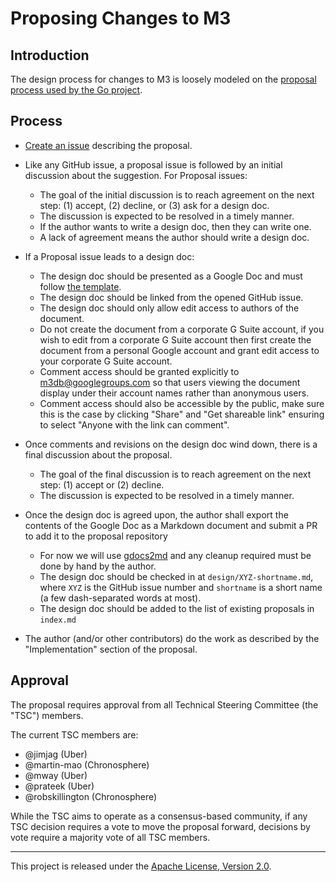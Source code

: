 # Proposing Changes to M3

## Introduction

The design process for changes to M3 is loosely modeled on the [proposal process used by the Go project](https://github.com/golang/proposal).

## Process

- [Create an issue](https://github.com/m3db/proposal/issues/new) describing the proposal.

- Like any GitHub issue, a proposal issue is followed by an initial discussion about the suggestion. For Proposal issues:

  - The goal of the initial discussion is to reach agreement on the next step: (1) accept, (2) decline, or (3) ask for a design doc.
  - The discussion is expected to be resolved in a timely manner.
  - If the author wants to write a design doc, then they can write one.
  - A lack of agreement means the author should write a design doc.
  
- If a Proposal issue leads to a design doc:
 
  - The design doc should be presented as a Google Doc and must follow [the template](https://docs.google.com/document/d/1UwCaJKt2D8eRtQtmjGfljsDHBU4FBHt95h4BzIlft5g/edit#heading=h.apjxh9h6zbke).
  - The design doc should be linked from the opened GitHub issue.
  - The design doc should only allow edit access to authors of the document.
  - Do not create the document from a corporate G Suite account, if you wish to edit from a corporate G Suite account then first create the document from a personal Google account and grant edit access to your corporate G Suite account.
  - Comment access should be granted explicitly to [m3db@googlegroups.com](mailto:m3db@googlegroups.com) so that users viewing the document display under their account names rather than anonymous users.
  - Comment access should also be accessible by the public, make sure this is the case by clicking "Share" and "Get shareable link" ensuring to select "Anyone with the link can comment".
  

- Once comments and revisions on the design doc wind down, there is a final discussion about the proposal.
 
  - The goal of the final discussion is to reach agreement on the next step: (1) accept or (2) decline.
  - The discussion is expected to be resolved in a timely manner.
 
- Once the design doc is agreed upon, the author shall export the contents of the Google Doc as a Markdown document and submit a PR to add it to the proposal repository

  - For now we will use [gdocs2md](https://github.com/mangini/gdocs2md) and any cleanup required must be done by hand by the author.
  - The design doc should be checked in at `design/XYZ-shortname.md`, where `XYZ` is the GitHub issue number and `shortname` is a short name (a few dash-separated words at most).
  - The design doc should be added to the list of existing proposals in `index.md`

- The author (and/or other contributors) do the work as described by the "Implementation" section of the proposal.

## Approval 

The proposal requires approval from all Technical Steering Committee (the "TSC") members.

The current TSC members are:
- @jimjag (Uber)
- @martin-mao (Chronosphere)
- @mway (Uber)
- @prateek (Uber)
- @robskillington (Chronosphere)


While the TSC aims to operate as a consensus-based community, if any TSC decision requires a vote to move the proposal forward, decisions by vote require a majority vote of all TSC members. 
<hr>

This project is released under the [Apache License, Version 2.0](LICENSE).
